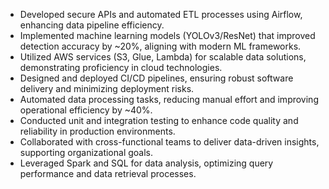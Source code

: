 - Developed secure APIs and automated ETL processes using Airflow, enhancing data pipeline efficiency.
- Implemented machine learning models (YOLOv3/ResNet) that improved detection accuracy by ~20%, aligning with modern ML frameworks.
- Utilized AWS services (S3, Glue, Lambda) for scalable data solutions, demonstrating proficiency in cloud technologies.
- Designed and deployed CI/CD pipelines, ensuring robust software delivery and minimizing deployment risks.
- Automated data processing tasks, reducing manual effort and improving operational efficiency by ~40%.
- Conducted unit and integration testing to enhance code quality and reliability in production environments.
- Collaborated with cross-functional teams to deliver data-driven insights, supporting organizational goals.
- Leveraged Spark and SQL for data analysis, optimizing query performance and data retrieval processes.